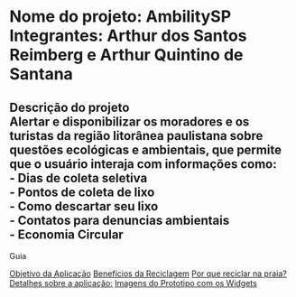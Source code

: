 <h1>Nome do projeto: AmbilitySP <br>
Integrantes: Arthur dos Santos Reimberg e Arthur Quintino de Santana</h1>

<h2>Descrição do projeto <br>
Alertar e disponibilizar os moradores e os turistas da região litorânea paulistana sobre questões ecológicas e ambientais, que permite que o usuário interaja com informações como: <br>
- Dias de coleta seletiva <br>
- Pontos de coleta de lixo <br>
- Como descartar seu lixo <br> 
- Contatos para denuncias ambientais <br>
- Economia Circular <br>
</h2>

Guia

[Objetivo da Aplicação](https://github.com/ArthurQuintino/AmbilitySP/wiki#objetivo-da-aplica%C3%A7%C3%A3o-)
[Benefícios da Reciclagem](https://github.com/ArthurQuintino/AmbilitySP/wiki#benef%C3%ADcios-da-reciclagem-)
[Por que reciclar na praia?](https://github.com/ArthurQuintino/AmbilitySP/wiki#por-que-reciclar-na-praia--)
[Detalhes sobre a aplicação:](https://github.com/ArthurQuintino/AmbilitySP/wiki#detalhes-sobre-a-aplica%C3%A7%C3%A3o-)
[Imagens do Prototipo com os Widgets](https://github.com/ArthurQuintino/AmbilitySP/wiki#detalhes-sobre-a-aplica%C3%A7%C3%A3o-)

